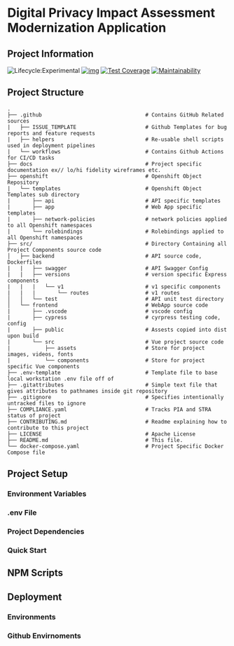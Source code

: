 # Digital Privacy Impact Assessment Modernization Application

## Project Information
![Lifecycle:Experimental](https://img.shields.io/badge/Lifecycle-Experimental-339999) [![img](https://img.shields.io/badge/Chat-on%20RocketChat-%230f95d0.svg)](https://chat.developer.gov.bc.ca/group/cirmo-dpia) [![Test Coverage](https://api.codeclimate.com/v1/badges/93a4d760a14d759fff9c/test_coverage)](https://codeclimate.com/github/bcgov/cirmo-dpia/test_coverage) [![Maintainability](https://api.codeclimate.com/v1/badges/93a4d760a14d759fff9c/maintainability)](https://codeclimate.com/github/bcgov/cirmo-dpia/maintainability)

## Project Structure

    .
    ├── .github                                 # Contains GitHub Related sources
    |   ├── ISSUE_TEMPLATE                      # Github Templates for bug reports and feature requests
    |   ├── helpers                             # Re-usable shell scripts used in deployment pipelines
    |   └── workflows                           # Contains Github Actions for CI/CD tasks
    ├── docs                                    # Project specific documentation ex// lo/hi fidelity wireframes etc.
    ├── openshift                               # Openshift Object Repository
    |   └── templates                           # Openshift Object Templates sub directory
    |       ├── api                             # API specific templates
    |       ├── app                             # Web App specific templates
    |       ├── network-policies                # network policies applied to all Openshift namespaces
    |       └── rolebindings                    # Rolebindings applied to all Openshift namespaces
    ├── src/                                    # Directory Containing all Project Components source code
    │   ├── backend                             # API source code, Dockerfiles
    |   |   ├── swagger                         # API Swagger Config
    |   |   ├── versions                        # version specific Express components
    |   |   |   └── v1                          # v1 specific components
    |   |   |       └── routes                  # v1 routes
    │   │   └── test                            # API unit test directory  
    │   └── frontend                            # WebApp source code
    |       ├── .vscode                         # vscode config
    |       ├── cypress                         # cyrpress testing code, config
    |       ├── public                          # Assests copied into dist upon build
    |       └── src                             # Vue project source code
    |           ├── assets                      # Store for project images, videos, fonts
    |           └── components                  # Store for project specific Vue components
    ├── .env-template                           # Template file to base local workstation .env file off of
    ├── .gitattributes                          # Simple text file that gives attributes to pathnames inside git repository
    ├── .gitignore                              # Specifies intentionally untracked files to ignore
    ├── COMPLIANCE.yaml                         # Tracks PIA and STRA status of project
    ├── CONTRIBUTING.md                         # Readme explaining how to contribute to this project
    ├── LICENSE                                 # Apache License
    ├── README.md                               # This file.    
    └── docker-compose.yaml                     # Project Specific Docker Compose file

## Project Setup

### Environment Variables

### .env File

### Project Dependencies

### Quick Start

## NPM Scripts

## Deployment

### Environments

### Github Envirnoments
